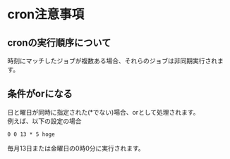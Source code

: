 # cron注意事項
## cronの実行順序について
時刻にマッチしたジョブが複数ある場合、それらのジョブは非同期実行されます。  

## 条件がorになる
日と曜日が同時に指定された(*でない)場合、orとして処理されます。  
例えば、以下の設定の場合
```
0 0 13 * 5 hoge
```
毎月13日または金曜日の0時0分に実行されます。
